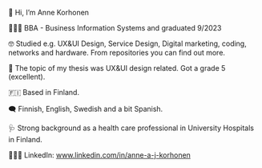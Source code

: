 👋 Hi, I’m Anne Korhonen

👩🏻‍💻 BBA - Business Information Systems and graduated 9/2023

🤓 Studied  e.g. UX&UI Design, Service Design, Digital marketing, coding, networks and hardware. From repositories you can find out more.

:pencil: The topic of my thesis was UX&UI design related. Got a grade 5 (excellent).

🇫🇮 Based in Finland. 

🗨 Finnish, English, Swedish and a bit Spanish.

🩺 Strong background as a health care professional in University Hospitals in Finland.

👩🏻‍💼 LinkedIn: www.linkedin.com/in/anne-a-j-korhonen
